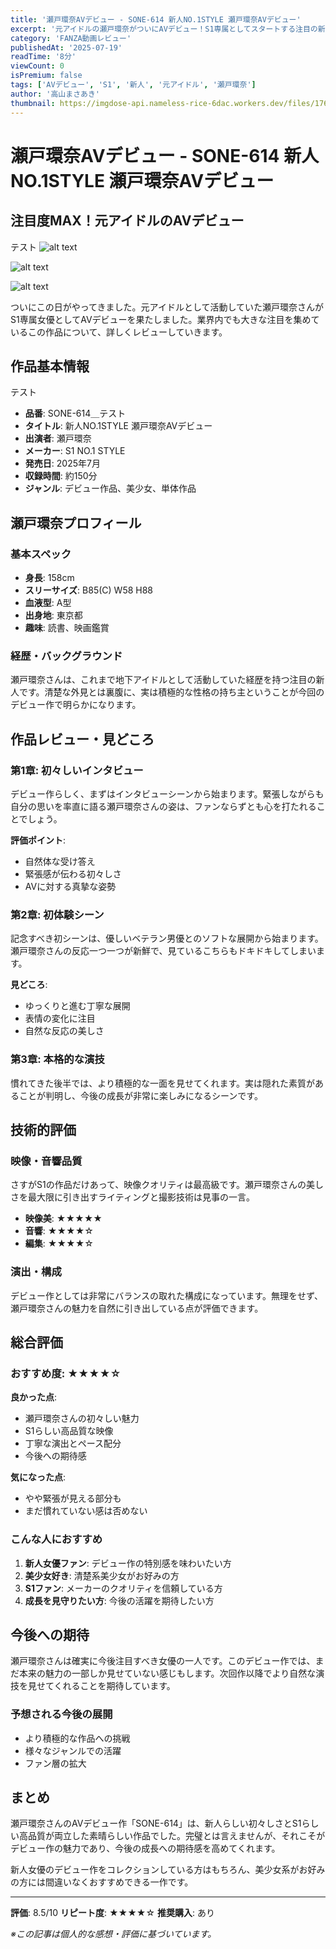 ```yaml
---
title: '瀬戸環奈AVデビュー - SONE-614 新人NO.1STYLE 瀬戸環奈AVデビュー'
excerpt: '元アイドルの瀬戸環奈がついにAVデビュー！S1専属としてスタートする注目の新人女優を詳しくレビューします。'
category: 'FANZA動画レビュー'
publishedAt: '2025-07-19'
readTime: '8分'
viewCount: 0
isPremium: false
tags: ['AVデビュー', 'S1', '新人', '元アイドル', '瀬戸環奈']
author: '高山まさあき'
thumbnail: https://imgdose-api.nameless-rice-6dac.workers.dev/files/1760156860446-a382af83-3c68-4806-bf18-ef836a178b34.webp
---
```


# 瀬戸環奈AVデビュー - SONE-614 新人NO.1STYLE 瀬戸環奈AVデビュー

## 注目度MAX！元アイドルのAVデビュー

テスト
![alt text](https://imgdose-api.nameless-rice-6dac.workers.dev/files/1760156860446-a382af83-3c68-4806-bf18-ef836a178b34.webp)

![alt text](https://imgdose-api.nameless-rice-6dac.workers.dev/files/1760156859270-c2638f71-eb4f-4b1f-885c-b3a0e711b799.webp)

![alt text](https://imgdose-api.nameless-rice-6dac.workers.dev/files/1760156861846-ef247893-7543-4975-bd4b-8121ff392d3e.webp)

ついにこの日がやってきました。元アイドルとして活動していた瀬戸環奈さんがS1専属女優としてAVデビューを果たしました。業界内でも大きな注目を集めているこの作品について、詳しくレビューしていきます。

## 作品基本情報

テスト

- **品番**: SONE-614＿テスト
- **タイトル**: 新人NO.1STYLE 瀬戸環奈AVデビュー
- **出演者**: 瀬戸環奈
- **メーカー**: S1 NO.1 STYLE
- **発売日**: 2025年7月
- **収録時間**: 約150分
- **ジャンル**: デビュー作品、美少女、単体作品

## 瀬戸環奈プロフィール

### 基本スペック

- **身長**: 158cm
- **スリーサイズ**: B85(C) W58 H88
- **血液型**: A型
- **出身地**: 東京都
- **趣味**: 読書、映画鑑賞

### 経歴・バックグラウンド

瀬戸環奈さんは、これまで地下アイドルとして活動していた経歴を持つ注目の新人です。清楚な外見とは裏腹に、実は積極的な性格の持ち主ということが今回のデビュー作で明らかになります。

## 作品レビュー・見どころ

### 第1章: 初々しいインタビュー

デビュー作らしく、まずはインタビューシーンから始まります。緊張しながらも自分の思いを率直に語る瀬戸環奈さんの姿は、ファンならずとも心を打たれることでしょう。

**評価ポイント**:

- 自然体な受け答え
- 緊張感が伝わる初々しさ
- AVに対する真摯な姿勢

### 第2章: 初体験シーン

記念すべき初シーンは、優しいベテラン男優とのソフトな展開から始まります。瀬戸環奈さんの反応一つ一つが新鮮で、見ているこちらもドキドキしてしまいます。

**見どころ**:

- ゆっくりと進む丁寧な展開
- 表情の変化に注目
- 自然な反応の美しさ

### 第3章: 本格的な演技

慣れてきた後半では、より積極的な一面を見せてくれます。実は隠れた素質があることが判明し、今後の成長が非常に楽しみになるシーンです。

## 技術的評価

### 映像・音響品質

さすがS1の作品だけあって、映像クオリティは最高級です。瀬戸環奈さんの美しさを最大限に引き出すライティングと撮影技術は見事の一言。

- **映像美**: ★★★★★
- **音響**: ★★★★☆
- **編集**: ★★★★☆

### 演出・構成

デビュー作としては非常にバランスの取れた構成になっています。無理をせず、瀬戸環奈さんの魅力を自然に引き出している点が評価できます。

## 総合評価

### おすすめ度: ★★★★☆

**良かった点**:

- 瀬戸環奈さんの初々しい魅力
- S1らしい高品質な映像
- 丁寧な演出とペース配分
- 今後への期待感

**気になった点**:

- やや緊張が見える部分も
- まだ慣れていない感は否めない

### こんな人におすすめ

1. **新人女優ファン**: デビュー作の特別感を味わいたい方
2. **美少女好き**: 清楚系美少女がお好みの方
3. **S1ファン**: メーカーのクオリティを信頼している方
4. **成長を見守りたい方**: 今後の活躍を期待したい方

## 今後への期待

瀬戸環奈さんは確実に今後注目すべき女優の一人です。このデビュー作では、まだ本来の魅力の一部しか見せていない感じもします。次回作以降でより自然な演技を見せてくれることを期待しています。

### 予想される今後の展開

- より積極的な作品への挑戦
- 様々なジャンルでの活躍
- ファン層の拡大

## まとめ

瀬戸環奈さんのAVデビュー作「SONE-614」は、新人らしい初々しさとS1らしい高品質が両立した素晴らしい作品でした。完璧とは言えませんが、それこそがデビュー作の魅力であり、今後の成長への期待感を高めてくれます。

新人女優のデビュー作をコレクションしている方はもちろん、美少女系がお好みの方には間違いなくおすすめできる一作です。

---

**評価**: 8.5/10
**リピート度**: ★★★★☆
**推奨購入**: あり

_※この記事は個人的な感想・評価に基づいています。_
